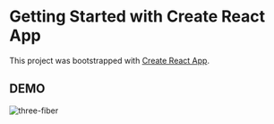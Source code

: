# Getting Started with Create React App

This project was bootstrapped with [Create React App](https://github.com/facebook/create-react-app).

## DEMO

![three-fiber](https://user-images.githubusercontent.com/68039038/148866268-574eef83-ee52-4a9b-838a-e81433aaee7f.gif)
